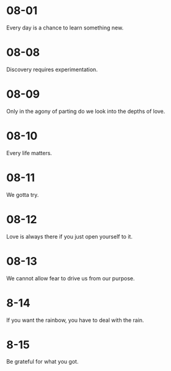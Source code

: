 # 08-01

Every day is a chance to learn something new.

# 08-08

Discovery requires experimentation.

# 08-09

Only in the agony of parting do we look into the depths of love.

# 08-10

Every life matters.

# 08-11

We gotta try.

# 08-12

Love is always there if you just open yourself to it.

# 08-13

We cannot allow fear to drive us from our purpose.

# 8-14

If you want the rainbow, you have to deal with the rain.

# 8-15

Be grateful for what you got.
